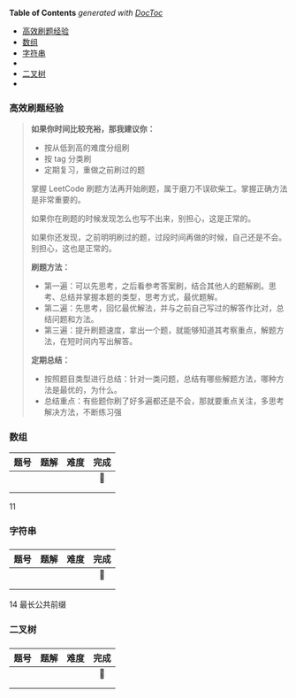 <!-- START doctoc generated TOC please keep comment here to allow auto update -->
<!-- DON'T EDIT THIS SECTION, INSTEAD RE-RUN doctoc TO UPDATE -->
**Table of Contents**  *generated with [DocToc](https://github.com/thlorenz/doctoc)*

- [高效刷题经验](#%E9%AB%98%E6%95%88%E5%88%B7%E9%A2%98%E7%BB%8F%E9%AA%8C)
- [数组](#%E6%95%B0%E7%BB%84)
- [字符串](#%E5%AD%97%E7%AC%A6%E4%B8%B2)
- [](#)
- [二叉树](#%E4%BA%8C%E5%8F%89%E6%A0%91)
- [](#-1)

<!-- END doctoc generated TOC please keep comment here to allow auto update -->



### 高效刷题经验

>**如果你时间比较充裕，那我建议你：**
>
>- 按从低到高的难度分组刷
>- 按 tag 分类刷
>- 定期复习，重做之前刷过的题
>
>掌握 LeetCode 刷题方法再开始刷题，属于磨刀不误砍柴工。掌握正确方法是非常重要的。
>
>如果你在刷题的时候发现怎么也写不出来，别担心，这是正常的。
>
>如果你还发现，之前明明刷过的题，过段时间再做的时候，自己还是不会。别担心，这也是正常的。
>
>**刷题方法：**
>
>- 第一遍：可以先思考，之后看参考答案刷，结合其他人的题解刷。思考、总结并掌握本题的类型，思考方式，最优题解。
>- 第二遍：先思考，回忆最优解法，并与之前自己写过的解答作比对，总结问题和方法。
>- 第三遍：提升刷题速度，拿出一个题，就能够知道其考察重点，解题方法，在短时间内写出解答。
>
>**定期总结：**
>
>- 按照题目类型进行总结：针对一类问题，总结有哪些解题方法，哪种方法是最优的，为什么。
>- 总结重点：有些题你刷了好多遍都还是不会，那就要重点关注，多思考解决方法，不断练习强



### 数组

| 题号 | 题解 | 难度 |   完成   |
| :--: | :--: | :--: | :------: |
|      |      |      | :tennis: |
|      |      |      |          |
|      |      |      |          |

11 

### 字符串

### 

| 题号 | 题解 | 难度 |   完成   |
| :--: | :--: | :--: | :------: |
|      |      |      | :tennis: |
|      |      |      |          |
|      |      |      |          |



14 最长公共前缀

### 二叉树

### 

| 题号 | 题解 | 难度 |   完成   |
| :--: | :--: | :--: | :------: |
|      |      |      | :tennis: |
|      |      |      |          |
|      |      |      |          |



